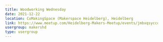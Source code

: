 ```yaml
---
title: Woodworking Wednesday
date: 2021-12-22
location: CoMakingSpace (Makerspace Heidelberg), Heidelberg
link: https://www.meetup.com/Heidelberg-Makers-Meetup/events/jmbxqsyccqbdc/
usergroup: makershd
type: usergroup
---
```

